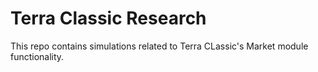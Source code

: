 # Terra Classic Research

 This repo contains simulations related to Terra CLassic's Market module functionality. 




